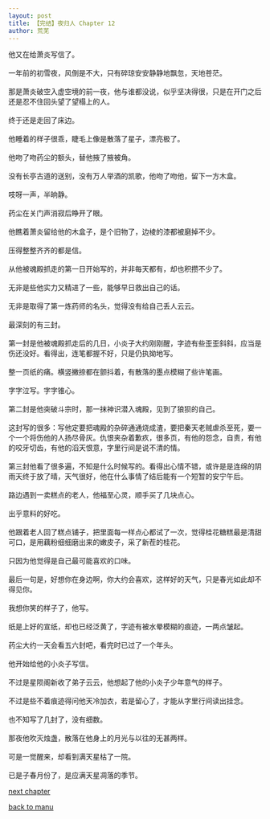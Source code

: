 ```yaml
---
layout: post
title: 【完结】夜归人 Chapter 12
author: 荒芜
---
```




他又在给萧炎写信了。<br><br>一年前的初雪夜，风倒是不大，只有碎琼安安静静地飘忽，天地苍茫。<br><br>那是萧炎破空入虚空境的前一夜，他与谁都没说，似乎坚决得很，只是在开门之后还是忍不住回头望了望榻上的人。<br><br>终于还是走回了床边。<br><br>他睡着的样子很乖，睫毛上像是散落了星子，漂亮极了。<br><br>他吻了吻药尘的额头，替他掖了掖被角。<br><br>没有长亭古道的送别，没有万人举酒的凯歌，他吻了吻他，留下一方木盒。<br><br>吱呀一声，半晌静。<br><br>药尘在关门声消寂后睁开了眼。<br><br>他瞧着萧炎留给他的木盒子，是个旧物了，边棱的漆都被磨掉不少。<br><br>压得整整齐齐的都是信。<br><br>从他被魂殿抓走的第一日开始写的，并非每天都有，却也积攒不少了。<br><br>无非是些他实力又精进了一些，能够早日救出自己的话。<br><br>无非是取得了第一炼药师的名头，觉得没有给自己丢人云云。<br><br>最深刻的有三封。<br><br>第一封是他被魂殿抓走后的几日，小炎子大约刚刚醒，字迹有些歪歪斜斜，应当是伤还没好。看得出，连笔都握不好，只是仍执拗地写。<br><br>整一页纸的痛。横竖撇捺都在颤抖着，有散落的墨点模糊了些许笔画。<br><br>字字泣写。字字锥心。<br><br>第二封是他突破斗宗时，那一抹神识潜入魂殿，见到了狼狈的自己。<br><br>这封写的很多：写他定要把魂殿的杂碎通通烧成渣，要把秦天老贼虐杀至死，要一个一个将伤他的人扬尽骨灰。仇恨夹杂着歉疚，很多页，有他的怨念，自责，有他的咬牙切齿，有他的滔天恨意，字里行间是说不清的情。<br><br>第三封他看了很多遍，不知是什么时候写的。看得出心情不错，或许是是连绵的阴雨天终于放了晴，天气很好，他在什么事情了结后能有一个短暂的安宁午后。<br><br>路边遇到一卖糕点的老人，他福至心灵，顺手买了几块点心。<br><br>出乎意料的好吃。<br><br>他跟着老人回了糕点铺子，把里面每一样点心都试了一次，觉得桂花糖糕最是清甜可口，是用藕粉细细磨出来的嫩皮子，采了新茬的桂花。<br><br>只因为他觉得是自己最可能喜欢的口味。<br><br>最后一句是，好想你在身边啊，你大约会喜欢，这样好的天气，只是春光如此却不得见你。<br><br>我想你笑的样子了，他写。<br><br>纸是上好的宣纸，却也已经泛黄了，字迹有被水晕模糊的痕迹，一两点皱起。<br><br>药尘大约一天会看五六封吧，看完时已过了一个年头。<br><br>他开始给他的小炎子写信。<br><br>不过是星陨阁新收了弟子云云，他想起了他的小炎子少年意气的样子。<br><br>不过是些不着痕迹得问他天冷加衣，若是留心了，才能从字里行间读出挂念。<br><br>也不知写了几封了，没有细数。<br><br>那夜他吹灭烛盏，散落在他身上的月光与以往的无甚两样。<br><br>可是一觉醒来，却看到满天星枯了一院。<br><br>已是子春月份了，是应满天星凋落的季节。

[next chapter](https://allforyanchen.github.io/2020/07/19/post-36-chapter-13.html)

[back to manu](https://allforyanchen.github.io/2020/07/19/post-36.html)
